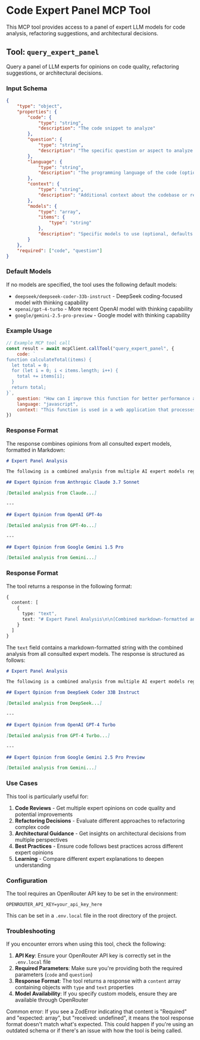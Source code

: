 # Code Expert Panel MCP Tool

This MCP tool provides access to a panel of expert LLM models for code analysis, refactoring suggestions, and architectural decisions.

## Tool: `query_expert_panel`

Query a panel of LLM experts for opinions on code quality, refactoring suggestions, or architectural decisions.

### Input Schema

```json
{
	"type": "object",
	"properties": {
		"code": {
			"type": "string",
			"description": "The code snippet to analyze"
		},
		"question": {
			"type": "string",
			"description": "The specific question or aspect to analyze about the code"
		},
		"language": {
			"type": "string",
			"description": "The programming language of the code (optional)"
		},
		"context": {
			"type": "string",
			"description": "Additional context about the codebase or requirements (optional)"
		},
		"models": {
			"type": "array",
			"items": {
				"type": "string"
			},
			"description": "Specific models to use (optional, defaults to a predefined set of models)"
		}
	},
	"required": ["code", "question"]
}
```

### Default Models

If no models are specified, the tool uses the following default models:

- `deepseek/deepseek-coder-33b-instruct` - DeepSeek coding-focused model with thinking capability
- `openai/gpt-4-turbo` - More recent OpenAI model with thinking capability
- `google/gemini-2.5-pro-preview` - Google model with thinking capability

### Example Usage

```javascript
// Example MCP tool call
const result = await mcpClient.callTool("query_expert_panel", {
	code: `
function calculateTotal(items) {
  let total = 0;
  for (let i = 0; i < items.length; i++) {
    total += items[i];
  }
  return total;
}`,
	question: "How can I improve this function for better performance and readability?",
	language: "javascript",
	context: "This function is used in a web application that processes large arrays of numbers.",
})
```

### Response Format

The response combines opinions from all consulted expert models, formatted in Markdown:

```markdown
# Expert Panel Analysis

The following is a combined analysis from multiple AI expert models regarding your code question.

## Expert Opinion from Anthropic Claude 3.7 Sonnet

[Detailed analysis from Claude...]

---

## Expert Opinion from OpenAI GPT-4o

[Detailed analysis from GPT-4o...]

---

## Expert Opinion from Google Gemini 1.5 Pro

[Detailed analysis from Gemini...]
```

### Response Format

The tool returns a response in the following format:

```typescript
{
  content: [
    {
      type: "text",
      text: "# Expert Panel Analysis\n\n[Combined markdown-formatted analysis from all models]"
    }
  ]
}
```

The `text` field contains a markdown-formatted string with the combined analysis from all consulted expert models. The response is structured as follows:

```markdown
# Expert Panel Analysis

The following is a combined analysis from multiple AI expert models regarding your code question.

## Expert Opinion from DeepSeek Coder 33B Instruct

[Detailed analysis from DeepSeek...]

---

## Expert Opinion from OpenAI GPT-4 Turbo

[Detailed analysis from GPT-4 Turbo...]

---

## Expert Opinion from Google Gemini 2.5 Pro Preview

[Detailed analysis from Gemini...]
```

### Use Cases

This tool is particularly useful for:

1. **Code Reviews** - Get multiple expert opinions on code quality and potential improvements
2. **Refactoring Decisions** - Evaluate different approaches to refactoring complex code
3. **Architectural Guidance** - Get insights on architectural decisions from multiple perspectives
4. **Best Practices** - Ensure code follows best practices across different expert opinions
5. **Learning** - Compare different expert explanations to deepen understanding

### Configuration

The tool requires an OpenRouter API key to be set in the environment:

```
OPENROUTER_API_KEY=your_api_key_here
```

This can be set in a `.env.local` file in the root directory of the project.

### Troubleshooting

If you encounter errors when using this tool, check the following:

1. **API Key**: Ensure your OpenRouter API key is correctly set in the `.env.local` file
2. **Required Parameters**: Make sure you're providing both the required parameters (`code` and `question`)
3. **Response Format**: The tool returns a response with a `content` array containing objects with `type` and `text` properties
4. **Model Availability**: If you specify custom models, ensure they are available through OpenRouter

Common error: If you see a ZodError indicating that content is "Required" and "expected: array", but "received: undefined", it means the tool response format doesn't match what's expected. This could happen if you're using an outdated schema or if there's an issue with how the tool is being called.

